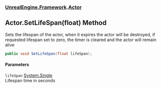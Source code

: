 ### [UnrealEngine.Framework](./UnrealEngine-Framework.md 'UnrealEngine.Framework').[Actor](./Actor.md 'UnrealEngine.Framework.Actor')
## Actor.SetLifeSpan(float) Method
Sets the lifespan of the actor, when it expires the actor will be destroyed, if requested lifespan set to zero, the timer is cleared and the actor will remain alive  
```csharp
public void SetLifeSpan(float lifeSpan);
```
#### Parameters
<a name='UnrealEngine-Framework-Actor-SetLifeSpan(float)-lifeSpan'></a>
`lifeSpan` [System.Single](https://docs.microsoft.com/en-us/dotnet/api/System.Single 'System.Single')  
Lifespan time in seconds  
  
